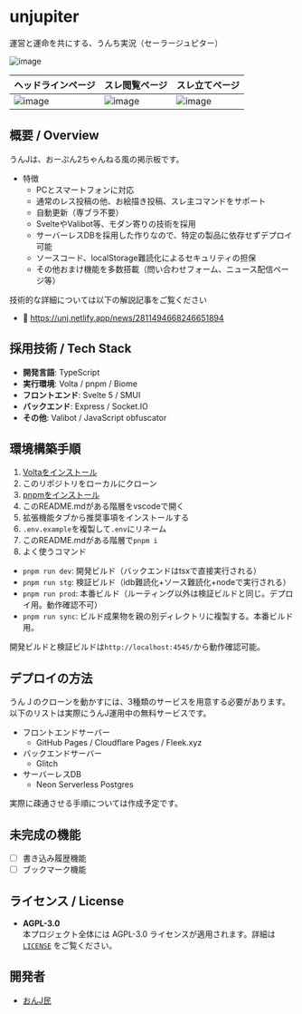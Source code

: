 # unjupiter
運営と運命を共にする、うんち実況（セーラージュピター）

![image](https://github.com/user-attachments/assets/95ca97ec-ab95-41c9-a2d4-6782463ecefe)

| ヘッドラインページ | スレ閲覧ページ | スレ立てページ |
| - | - | - |
| ![image](https://github.com/user-attachments/assets/eb19e4e0-cd2e-4aa5-b1c2-06a8207c5bd5) | ![image](https://github.com/user-attachments/assets/aee5efff-3252-4b0e-b3e9-b4d72a650de9) | ![image](https://github.com/user-attachments/assets/d9000381-d350-447b-9aa6-acf6bb7066b9) |


## 概要 / Overview
うんJは、おーぷん2ちゃんねる風の掲示板です。

- 特徴
  - PCとスマートフォンに対応
  - 通常のレス投稿の他、お絵描き投稿、スレ主コマンドをサポート
  - 自動更新（専ブラ不要）
  - SvelteやValibot等、モダン寄りの技術を採用
  - サーバーレスDBを採用した作りなので、特定の製品に依存せずデプロイ可能
  - ソースコード、localStorage難読化によるセキュリティの担保
  - その他おまけ機能を多数搭載（問い合わせフォーム、ニュース配信ページ等）

技術的な詳細については以下の解説記事をご覧ください
- 🔗 https://unj.netlify.app/news/2811494668246651894

## 採用技術 / Tech Stack

- **開発言語**: TypeScript  
- **実行環境**: Volta / pnpm / Biome  
- **フロントエンド**: Svelte 5 / SMUI
- **バックエンド**: Express / Socket.IO
- **その他**: Valibot / JavaScript obfuscator

## 環境構築手順
1. [Voltaをインストール](https://docs.volta.sh/guide/getting-started)
1. このリポジトリをローカルにクローン
1. [pnpmをインストール](https://pnpm.io/ja/installation)
1. このREADME.mdがある階層をvscodeで開く
1. 拡張機能タブから推奨事項をインストールする
1. `.env.example`を複製して`.env`にリネーム
1. このREADME.mdがある階層で`pnpm i`
1. よく使うコマンド
  - `pnpm run dev`: 開発ビルド（バックエンドはtsxで直接実行される）
  - `pnpm run stg`: 検証ビルド（idb難読化+ソース難読化+nodeで実行される）
  - `pnpm run prod`: 本番ビルド（ルーティング以外は検証ビルドと同じ。デプロイ用。動作確認不可）
  - `pnpm run sync`: ビルド成果物を親の別ディレクトリに複製する。本番ビルド用。

開発ビルドと検証ビルドは`http://localhost:4545/`から動作確認可能。

## デプロイの方法
うんＪのクローンを動かすには、3種類のサービスを用意する必要があります。
以下のリストは実際にうんJ運用中の無料サービスです。

- フロントエンドサーバー
  - GitHub Pages / Cloudflare Pages / Fleek.xyz
- バックエンドサーバー
  - Glitch
- サーバーレスDB
  - Neon Serverless Postgres

実際に疎通させる手順については作成予定です。

## 未完成の機能
- [ ] 書き込み履歴機能
- [ ] ブックマーク機能

## ライセンス / License

- **AGPL-3.0**  
  本プロジェクト全体には AGPL-3.0 ライセンスが適用されます。詳細は [`LICENSE`](./LICENSE) をご覧ください。

## 開発者
+ [おんJ民](https://github.com/onjmin)

